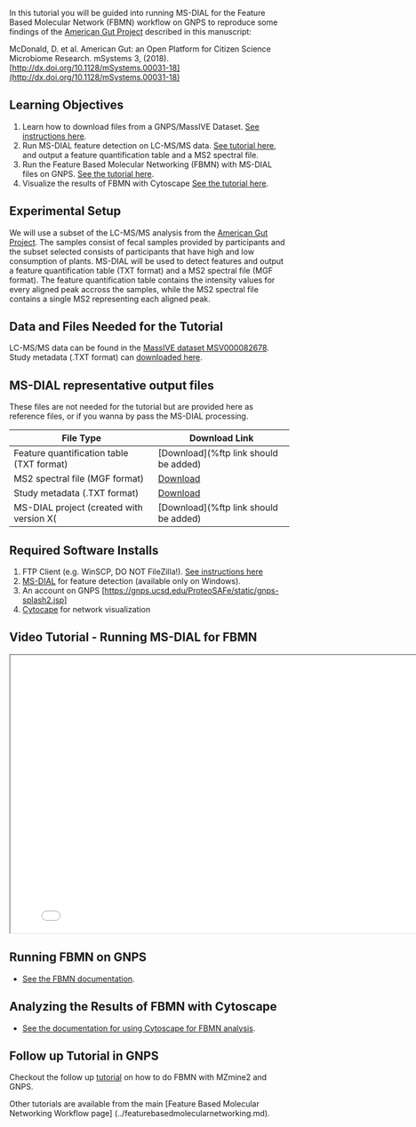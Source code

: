 
In this tutorial you will be guided into running MS-DIAL for the Feature Based Molecular Network (FBMN) workflow on GNPS to reproduce some findings of the [American Gut Project](http://humanfoodproject.com/americangut/) described in this manuscript:

McDonald, D. et al. American Gut: an Open Platform for Citizen Science Microbiome Research. mSystems 3, (2018). [http://dx.doi.org/10.1128/mSystems.00031-18](http://dx.doi.org/10.1128/mSystems.00031-18)


## Learning Objectives

1. Learn how to download files from a GNPS/MassIVE Dataset. [See instructions here](../fileupload.md).
2. Run MS-DIAL feature detection on LC-MS/MS data. [See tutorial here](../featurebasedmolecularnetworking-ms-dial.md), and output a feature quantification table and a MS2 spectral file.
3. Run the Feature Based Molecular Networking (FBMN) with MS-DIAL files on GNPS. [See the tutorial here](../featurebasedmolecularnetworking.md).
4. Visualize the results of FBMN with Cytoscape [See the tutorial here](../featurebasedmolecularnetworking.md).

## Experimental Setup

We will use a subset of the LC-MS/MS analysis from the [American Gut Project](http://humanfoodproject.com/americangut/). The samples consist of fecal samples provided by participants and the subset selected consists of participants that have high and low consumption of plants. MS-DIAL will be used to detect features and output a feature quantification table (TXT format) and a MS2 spectral file (MGF format). 
The feature quantification table contains the intensity values for every aligned peak accross the samples, while the MS2 spectral file contains a single MS2 representing each aligned peak.


## Data and Files Needed for the Tutorial

LC-MS/MS data can be found in the [MassIVE dataset MSV000082678](https://massive.ucsd.edu/ProteoSAFe/dataset.jsp?task=de2d18fd91804785bce8c225cc94a444).
Study metadata (.TXT format) can [downloaded here](https://github.com/lfnothias/GNPSDocumentation/raw/master/docs/tutorials/AG_tutorial_files/MS-DIAL-GNPS_AG_test_featuretable.txt).

## MS-DIAL representative output files
These files are not needed for the tutorial but are provided here as reference files, or if you wanna by pass the MS-DIAL processing.

|     File Type    | Download Link          |
| ------------- |------------- |
| Feature quantification table (TXT format) | [Download](%ftp link should be added) |
| MS2 spectral file (MGF format) | [Download](https://github.com/lfnothias/GNPSDocumentation/raw/master/docs/tutorials/AG_tutorial_files/MS-DIAL-GNPS_AG_test_GNPS.mgf) |
| Study metadata (.TXT format)| [Download](https://github.com/lfnothias/GNPSDocumentation/raw/master/docs/tutorials/AG_tutorial_files/MS-DIAL-GNPS_AG_test_featuretable.txt) |
| MS-DIAL project (created with version X(| [Download](%ftp link should be added) |

## Required Software Installs

1. FTP Client (e.g. WinSCP, DO NOT FileZilla!). [See instructions here](../fileupload/)
2. [MS-DIAL](http://prime.psc.riken.jp/Metabolomics_Software/MS-DIAL/) for feature detection (available only on Windows).
3. An account on GNPS [https://gnps.ucsd.edu/ProteoSAFe/static/gnps-splash2.jsp]
4. [Cytocape](http://www.cytoscape.org/download.php) for network visualization

## Video Tutorial - Running MS-DIAL for FBMN
<iframe width="800" height="500" src="%please add the Youtube link (do we have the video?)"> </iframe>

## Running FBMN on GNPS

- [See the FBMN documentation](../featurebasedmolecularnetworking.md).

## Analyzing the Results of FBMN with Cytoscape

- [See the documentation for using Cytoscape for FBMN analysis](../featurebasedmolecularnetworking-cytoscape.md).

## Follow up Tutorial in GNPS

Checkout the follow up [tutorial](featurebasedgnps.md) on how to do FBMN with MZmine2 and GNPS.

Other tutorials are available from the main [Feature Based Molecular Networking Workflow page] (../featurebasedmolecularnetworking.md). 
